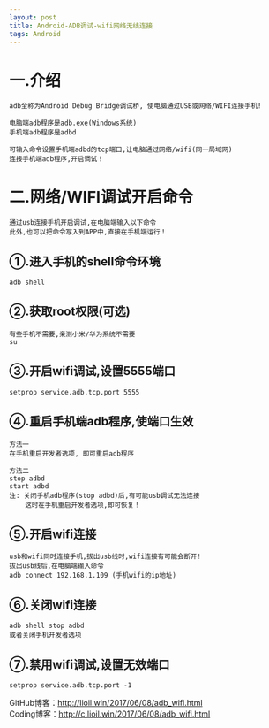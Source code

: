```yaml
---
layout: post
title: Android-ADB调试-wifi网络无线连接
tags: Android
---
```

# 一.介绍
	adb全称为Android Debug Bridge调试桥, 使电脑通过USB或网络/WIFI连接手机!	
	
	电脑端adb程序是adb.exe(Windows系统)
	手机端adb程序是adbd
	
	可输入命令设置手机端adbd的tcp端口,让电脑通过网络/wifi(同一局域网)
	连接手机端adb程序,开启调试！

# 二.网络/WIFI调试开启命令
	通过usb连接手机开启调试,在电脑端输入以下命令
	此外,也可以把命令写入到APP中,直接在手机端运行！
	
## ①.进入手机的shell命令环境
	adb shell

## ②.获取root权限(可选)
	有些手机不需要,亲测小米/华为系统不需要
	su

## ③.开启wifi调试,设置5555端口	
	setprop service.adb.tcp.port 5555

## ④.重启手机端adb程序,使端口生效		
	方法一
	在手机重启开发者选项, 即可重启adb程序
	
	方法二
	stop adbd
	start adbd	
	注: 关闭手机adb程序(stop adbd)后,有可能usb调试无法连接
	    这时在手机重启开发者选项,即可恢复！
	
## ⑤.开启wifi连接
	usb和wifi同时连接手机,拔出usb线时,wifi连接有可能会断开!
	拔出usb线后,在电脑端输入命令	
	adb connect 192.168.1.109 (手机wifi的ip地址)
	
## ⑥.关闭wifi连接
	adb shell stop adbd	
	或者关闭手机开发者选项
	
## ⑦.禁用wifi调试,设置无效端口
	setprop service.adb.tcp.port -1
		
GitHub博客：http://lioil.win/2017/06/08/adb_wifi.html   
Coding博客：http://c.lioil.win/2017/06/08/adb_wifi.html